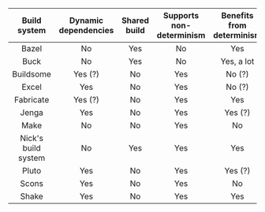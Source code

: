 | Build system        | Dynamic dependencies | Shared build | Supports non-determinism | Benefits from determinism | Stores all intermediates |
|:-------------------:|:--------------------:|:------------:|:------------------------:|:-------------------------:|:------------------------:|
| Bazel               |          No          |      Yes     |            No            |            Yes            |            Yes           |
| Buck                |          No          |      Yes     |            No            |         Yes, a lot        |            Yes           |
| Buildsome           |        Yes (?)       |      No      |            Yes           |           No (?)          |            Yes           |
| Excel               |          Yes         |      No      |            Yes           |           No (?)          |            Yes           |
| Fabricate           |        Yes (?)       |      No      |            Yes           |            Yes            |            Yes           |
| Jenga               |          Yes         |      No      |            Yes           |          Yes (?)          |            Yes           |
| Make                |          No          |      No      |            Yes           |             No            |            Yes           |
| Nick's build system |          No          |      Yes     |            Yes           |            Yes            |            No            |
| Pluto               |          Yes         |      No      |            Yes           |          Yes (?)          |            Yes           |
| Scons               |          Yes         |      No      |            Yes           |             No            |            Yes           |
| Shake               |          Yes         |      No      |            Yes           |            Yes            |            Yes           |
